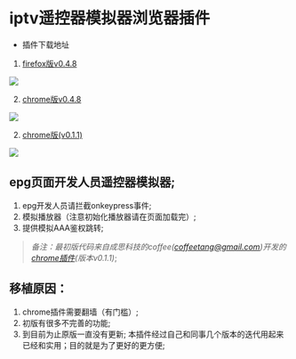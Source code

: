 # iptv遥控器模拟器浏览器插件

* 插件下载地址

1. [firefox版v0.4.8](https://addons.mozilla.org/zh-CN/firefox/addon/%E7%94%B5%E4%BF%A14k%E7%9B%92%E5%AD%90%E9%81%A5%E6%8E%A7%E5%99%A8%E6%A8%A1%E6%8B%9F%E5%99%A8/?src=api)

![](https://addons.cdn.mozilla.net/user-media/previews/full/188/188191.png?modified=1505294549)

2. [chrome版v0.4.8](https://chrome.google.com/webstore/detail/4kiptv%E7%9B%92%E5%AD%90%E9%81%A5%E6%8E%A7%E5%99%A8%E6%A8%A1%E6%8B%9F%E5%99%A8/eedceomkfahdbanbdgjmojbmgmadflgm/reviews?hl=zh-CN)

![](https://addons.cdn.mozilla.net/user-media/previews/full/188/188191.png?modified=1505294549)

2. [chrome版(v0.1.1)](https://chrome.google.com/webstore/detail/epg%E9%81%A5%E6%8E%A7%E5%99%A8%E6%A8%A1%E6%8B%9F%E5%99%A8/bhecennlklhbbeofdfaabhlkklhikfjl?utm_source=chrome-ntp-icon) 

![](https://lh3.googleusercontent.com/TJbl6s6C7Xu8NJM0KgkAxRHxT_HuaNssWjCYbpBSfw8l2yGBtnbZMILKjZFn_acbRO2XE_UyQA=w640-h400-e365)

## epg页面开发人员遥控器模拟器;
1. epg开发人员请拦截onkeypress事件;
2. 模拟播放器（注意初始化播放器请在页面加载完）;
3. 提供模拟AAA鉴权跳转;

>*备注：最初版代码来自成思科技的coffee(coffeetang@gmail.com)开发的[chrome插件](https://chrome.google.com/webstore/detail/epg%E9%81%A5%E6%8E%A7%E5%99%A8%E6%A8%A1%E6%8B%9F%E5%99%A8/bhecennlklhbbeofdfaabhlkklhikfjl?utm_source=chrome-ntp-icon)(版本v0.1.1)*;

## 移植原因：

1. chrome插件需要翻墙（有门槛）;
2. 初版有很多不完善的功能;
3. 到目前为止原版一直没有更新;
本插件经过自己和同事几个版本的迭代用起来已经和实用；目的就是为了更好的更方便;
